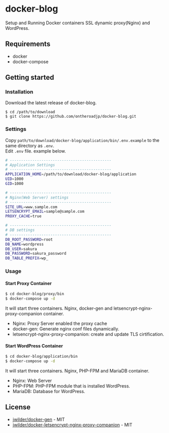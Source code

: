 # docker-blog

Setup and Running Docker containers SSL dynamic proxy(Nginx) and WordPress.

## Requirements

* docker
* docker-compose

## Getting started

### Installation

Download the latest release of docker-blog.

```
$ cd /path/to/download
$ git clone https://github.com/ontheroadjp/docker-blog.git
```
### Settings

Copy ``path/to/download/docker-blog/application/bin/.env.example`` to the same directory as ``.env``.  
Edit ``.env`` file.  example below.

```bash
# ---------------------------------------------
# Application Settings
# ---------------------------------------------
APPLICATION_HOME=/path/to/download/docker-blog/application
UID=1000
GID=1000
```

```bash
# ---------------------------------------------
# Nginx(Web Server) settings
# ---------------------------------------------
SITE_URL=www.sample.com
LETSENCRYPT_EMAIL=sample@sample.com
PROXY_CACHE=true
```

```bash
# ---------------------------------------------
# DB settings
# ---------------------------------------------
DB_ROOT_PASSWORD=root
DB_NAME=wordpress
DB_USER=sakura
DB_PASSWORD=sakura_password
DB_TABLE_PREFIX=wp_
```

### Usage

#### Start Proxy Container
```bash
$ cd docker-blog/proxy/bin
$ docker-compose up -d
```

It will start three containers. Nginx, docker-gen and letsencrypt-nginx-proxy-companion container.

* Nginx: Proxy Server enabled the proxy cache
* docker-gen: Generate nginx conf files dynamically.
* letsencrypt-nginx-proxy-companion: create and update TLS cirtification.

#### Start WordPress Container
```bash
$ cd docker-blog/application/bin
$ docker-compose up -d
```

It will start three containers. Nginx, PHP-FPM and MariaDB container.

* Nginx: Web Server
* PHP-FPM: PHP-FPM module that is installed WordPress.
* MariaDB: Database for WordPress.

## License

* [jwilder/docker-gen](https://github.com/jwilder/docker-gen) - MIT
* [jwilder/docker-letsencrypt-nginx-proxy-companion](https://github.com/jwilder/docker-letsencrypt-nginx-proxy-companion) - MIT
